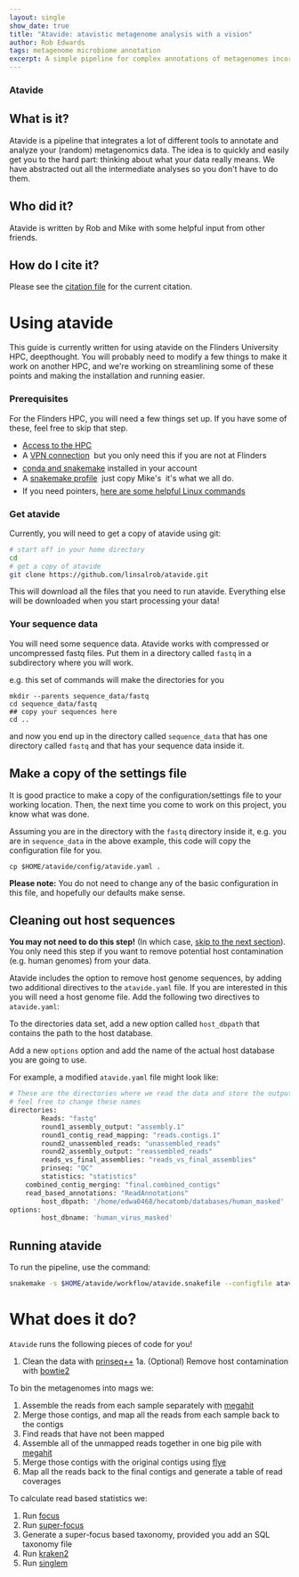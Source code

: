 ```yaml
---
layout: single
show_date: true
title: "Atavide: atavistic metagenome analysis with a vision"
author: Rob Edwards
tags: metagenome microbiome annotation 
excerpt: A simple pipeline for complex annotations of metagenomes incorporating lots of tools
---
```



### Atavide

## What is it?

Atavide is a pipeline that integrates a lot of different tools to annotate and analyze your (random) metagenomics data. The idea is to quickly and easily get you to the hard part: thinking about what your data really means. We have abstracted out all the intermediate analyses so you don't have to do them.

## Who did it?

Atavide is written by Rob and Mike with some helpful input from other friends.

## How do I cite it?

Please see the [citation file](https://github.com/linsalrob/atavide/blob/main/CITATION.md) for the current citation.

# Using atavide

This guide is currently written for using atavide on the Flinders University HPC, deepthought. You will probably need to modify a few things to make it work on another HPC, and we're working on streamlining some of these points and making the installation and running easier.

### Prerequisites

For the Flinders HPC, you will need a few things set up. If you have some of these, feel free to skip that step.
 - [Access to the HPC](https://fame.flinders.edu.au/blog/2020/09/01/deepthought)
 - A [VPN connection](https://fame.flinders.edu.au/blog/2021/09/07/vpn) &#151; but you only need this if you are not at Flinders
 - [conda and snakemake](https://fame.flinders.edu.au/blog/2020/09/02/condadeepthought) installed in your account
 - A [snakemake profile](https://fame.flinders.edu.au/blog/2021/08/02/snakemake-profiles-updated) &#151; just copy Mike's &#151; it's what we all do.
 - If you need pointers, [here are some helpful Linux commands](https://fame.flinders.edu.au/blog/2020/09/01/deepthought)


### Get atavide

Currently, you will need to get a copy of atavide using git:

```bash
# start off in your home directory
cd
# get a copy of atavide
git clone https://github.com/linsalrob/atavide.git
```

This will download all the files that you need to run atavide. Everything else will be downloaded when you start processing your data!


### Your sequence data

You will need some sequence data. Atavide works with compressed or uncompressed fastq files. Put them in a directory called `fastq` in a subdirectory where you will work.

e.g. this set of commands will make the directories for you

```
mkdir --parents sequence_data/fastq
cd sequence_data/fastq
## copy your sequences here
cd ..
```

and now you end up in the directory called `sequence_data` that has one directory called `fastq` and that has your sequence data inside it.


## Make a copy of the settings file

It is good practice to make a copy of the configuration/settings file to your working location. Then, the next time you come to work on this project, you know what was done.

Assuming you are in the directory with the `fastq` directory inside it, e.g. you are in `sequence_data` in the above example, this code will copy the configuration file for you.

```
cp $HOME/atavide/config/atavide.yaml .
```

**Please note:** You do not need to change any of the basic configuration in this file, and hopefully our defaults make sense.

## Cleaning out host sequences

**You may not need to do this step!** (In which case, [skip to the next section](https://fame.flinders.edu.au/blog/2021/09/23/atavide#running-atavide)). You only need this step if you want to remove 
potential host contamination (e.g. human genomes) from your data.

Atavide includes the option to remove host genome sequences, by adding two additional directives to the `atavide.yaml` file. If you are interested in this you will 
need a host genome file. Add the following two directives to `atavide.yaml`:

To the directories data set, add a new option called `host_dbpath` that contains the path to the host database.

Add a new `options` option and add the name of the actual host database you are going to use.

For example, a modified `atavide.yaml` file might look like:


```bash
# These are the directories where we read the data and store the output
# feel free to change these names
directories:
        Reads: "fastq"
        round1_assembly_output: "assembly.1"
        round1_contig_read_mapping: "reads.contigs.1"
        round2_unassembled_reads: "unassembled_reads"
        round2_assembly_output: "reassembled_reads"
        reads_vs_final_assemblies: "reads_vs_final_assemblies"
        prinseq: "QC"
        statistics: "statistics"
	combined_contig_merging: "final.combined_contigs"
	read_based_annotations: "ReadAnnotations"
        host_dbpath: '/home/edwa0468/hecatomb/databases/human_masked'
options:
        host_dbname: 'human_virus_masked'
```


## Running atavide

To run the pipeline, use the command:

```bash
snakemake -s $HOME/atavide/workflow/atavide.snakefile --configfile atavide.yaml --profile slurm
```


# What does it do?

`Atavide` runs the following pieces of code for you!

1. Clean the data with [prinseq++](https://github.com/Adrian-Cantu/PRINSEQ-plus-plus)
   1a. (Optional) Remove host contamination with [bowtie2](http://bowtie-bio.sourceforge.net/bowtie2/index.shtml)

To bin the metagenomes into mags we:
1. Assemble the reads from each sample separately with [megahit](https://github.com/voutcn/megahit)
2. Merge those contigs, and map all the reads from each sample back to the contigs
3. Find reads that have not been mapped
4. Assemble all of the unmapped reads together in one big pile with [megahit](https://github.com/voutcn/megahit)
5. Merge those contigs with the original contigs using [flye](https://github.com/fenderglass/Flye)
6. Map all the reads back to the final contigs and generate a table of read coverages


To calculate read based statistics we:
1. Run [focus](https://github.com/metageni/FOCUS)
2. Run [super-focus](https://github.com/metageni/SUPER-FOCUS/)
3. Generate a super-focus based taxonomy, provided you add an SQL taxonomy file
4. Run [kraken2](https://ccb.jhu.edu/software/kraken2/)
5. Run [singlem](https://github.com/wwood/singlem)



